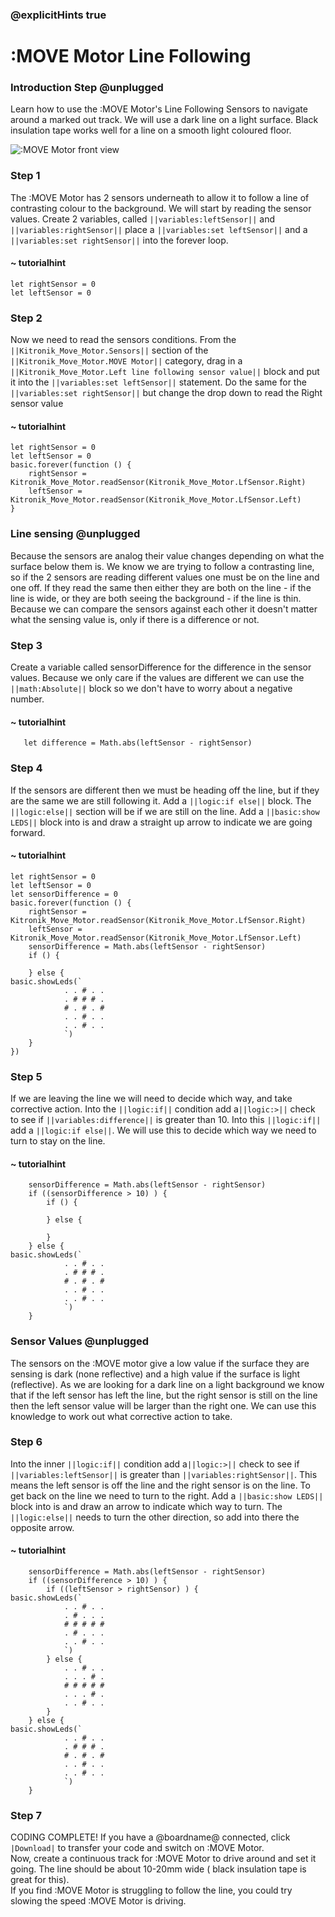 ### @explicitHints true

# :MOVE Motor Line Following

### Introduction Step @unplugged
Learn how to use the :MOVE Motor's Line Following Sensors to navigate around a marked out track.
We will use a dark line on a light surface. Black insulation tape works well for a line on a smooth light coloured floor.

![:MOVE Motor front view](https://KitronikLtd.github.io/pxt-kitronik-move-motor/assets/move-motor-front.jpg)

### Step 1
The :MOVE Motor has 2 sensors underneath to allow it to follow a line of contrasting colour to the background. 
We will start by reading the sensor values. 
Create 2 variables, called ``||variables:leftSensor||`` and ``||variables:rightSensor||``
place a ``||variables:set leftSensor||`` and a  ``||variables:set rightSensor||`` into the forever loop.

#### ~ tutorialhint
```blocks
let rightSensor = 0
let leftSensor = 0

```

### Step 2
Now we need to read the sensors conditions. From the ``||Kitronik_Move_Motor.Sensors||`` section of the ``||Kitronik_Move_Motor.MOVE Motor||`` category, drag in a ``||Kitronik_Move_Motor.Left line following sensor value||`` block and put it into the ``||variables:set leftSensor||``  statement. Do the same for the ``||variables:set rightSensor||``  but change the drop down to read the Right sensor value

#### ~ tutorialhint
```blocks
let rightSensor = 0
let leftSensor = 0
basic.forever(function () {
    rightSensor = Kitronik_Move_Motor.readSensor(Kitronik_Move_Motor.LfSensor.Right)
    leftSensor = Kitronik_Move_Motor.readSensor(Kitronik_Move_Motor.LfSensor.Left)
}
```

### Line sensing @unplugged

Because the sensors are analog their value changes depending on what the surface below them is. We know we are trying to follow a contrasting line, so if the 2 sensors are reading different values one must be on the line and one off. If they read the same then either they are both on the line - if the line is wide, or they are both seeing the background - if the line is thin. Because we can compare the sensors against each other it doesn't matter what the sensing value is, only if there is a difference or not. 

### Step 3
Create a variable called sensorDifference for the difference in the sensor values.
Because we only care if the values are different we can use the ``||math:Absolute||`` block so we don't have to worry about a negative number. 

#### ~ tutorialhint
```blocks
   let difference = Math.abs(leftSensor - rightSensor)
```

### Step 4
If the sensors are different then we must be heading off the line, but if they are the same we are still following it. Add a ``||logic:if else||`` block. The ``||logic:else||`` section will be if we are still on the line. Add a ``||basic:show LEDS||`` block into is and draw a straight up arrow to indicate we are going forward.

#### ~ tutorialhint
```blocks
let rightSensor = 0
let leftSensor = 0
let sensorDifference = 0
basic.forever(function () {
    rightSensor = Kitronik_Move_Motor.readSensor(Kitronik_Move_Motor.LfSensor.Right)
    leftSensor = Kitronik_Move_Motor.readSensor(Kitronik_Move_Motor.LfSensor.Left)
    sensorDifference = Math.abs(leftSensor - rightSensor)
    if () {

    } else {
basic.showLeds(`
            . . # . .
            . # # # .
            # . # . #
            . . # . .
            . . # . .
            `)
    }
})
```

### Step 5
If we are leaving the line we will need to decide which way, and take corrective action. Into the ``||logic:if||`` condition add a``||logic:>||`` check to see if ``||variables:difference||`` is greater than 10. Into this ``||logic:if||`` add a ``||logic:if else||``. We will use this to decide which way we need to turn to stay on the line.

#### ~ tutorialhint
```blocks
    sensorDifference = Math.abs(leftSensor - rightSensor)
    if ((sensorDifference > 10) ) {
        if () {

        } else {
        
        }
    } else {
basic.showLeds(`
            . . # . .
            . # # # .
            # . # . #
            . . # . .
            . . # . .
            `)
    }
```
### Sensor Values @unplugged
The sensors on the :MOVE motor give a low value if the surface they are sensing is dark (none reflective) and a high value if the surface is light (reflective).
As we are looking for a dark line on a light background we know that if the left sensor has left the line, but the right sensor is still on the line then the left sensor value will be larger than the right one. We can use this knowledge to work out what corrective action to take.

### Step 6
Into the inner ``||logic:if||`` condition add a``||logic:>||`` check to see if ``||variables:leftSensor||`` is greater than ``||variables:rightSensor||``. This means the left sensor is off the line and the right sensor is on the line. To get back on the line we need to turn to the right. Add a ``||basic:show LEDS||`` block into is and draw an arrow to indicate which way to turn. The ``||logic:else||`` needs to turn the other direction, so add into there the opposite arrow.


#### ~ tutorialhint
```blocks
    sensorDifference = Math.abs(leftSensor - rightSensor)
    if ((sensorDifference > 10) ) {
        if ((leftSensor > rightSensor) ) {
basic.showLeds(`
            . . # . .
            . # . . .
            # # # # #
            . # . . .
            . . # . .
            `)
        } else {
            . . # . .
            . . . # .
            # # # # #
            . . . # .
            . . # . .
        }
    } else {
basic.showLeds(`
            . . # . .
            . # # # .
            # . # . #
            . . # . .
            . . # . .
            `)
    }
```

### Step 7
CODING COMPLETE! If you have a @boardname@ connected, click ``|Download|`` to transfer your code and switch on :MOVE Motor.  
Now, create a continuous track for :MOVE Motor to drive around and set it going. The line should be about 10-20mm wide ( black insulation tape is great for this).  
If you find :MOVE Motor is struggling to follow the line, you could try slowing the speed :MOVE Motor is driving.
